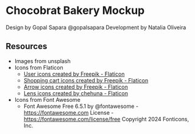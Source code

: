 # Chocobrat Bakery Mockup

Design by Gopal Sapara @gopalsapara
Development by Natalia Oliveira

## Resources
- Images from unsplash
- Icons from Flaticon
    - <a href="https://www.flaticon.com/free-icons/user" title="user icons">User icons created by Freepik - Flaticon</a>
    - <a href="https://www.flaticon.com/free-icons/shopping-cart" title="shopping cart icons">Shopping cart icons created by Freepik - Flaticon</a>
    - <a href="https://www.flaticon.com/free-icons/arrow" title="arrow icons">Arrow icons created by Freepik - Flaticon</a>
    - <a href="https://www.flaticon.com/free-icons/lens" title="lens icons">Lens icons created by chehuna - Flaticon</a>
- Icons from Font Awesome
    - Font Awesome Free 6.5.1 by @fontawesome - https://fontawesome.com License - https://fontawesome.com/license/free Copyright 2024 Fonticons, Inc.

